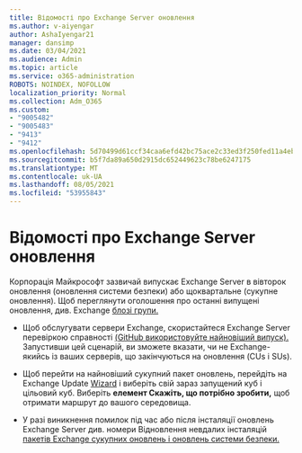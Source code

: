 ```yaml
---
title: Відомості про Exchange Server оновлення
ms.author: v-aiyengar
author: AshaIyengar21
manager: dansimp
ms.date: 03/04/2021
ms.audience: Admin
ms.topic: article
ms.service: o365-administration
ROBOTS: NOINDEX, NOFOLLOW
localization_priority: Normal
ms.collection: Adm_O365
ms.custom:
- "9005482"
- "9005483"
- "9413"
- "9412"
ms.openlocfilehash: 5d70499d61ccf34caa6efd42bc75ace2c33ed3f250fed11a4eba0ae040caa9bf
ms.sourcegitcommit: b5f7da89a650d2915dc652449623c78be6247175
ms.translationtype: MT
ms.contentlocale: uk-UA
ms.lasthandoff: 08/05/2021
ms.locfileid: "53955843"
---
```

# <a name="about-exchange-server-updates"></a>Відомості про Exchange Server оновлення

Корпорація Майкрософт зазвичай випускає Exchange Server в вівторок оновлення (оновлення системи безпеки) або щоквартальне (сукупне оновлення). Щоб переглянути оголошення про останні випущені оновлення, див. Exchange [блозі групи.](https://aka.ms/ehlo)

- Щоб обслугувати сервери Exchange, скористайтеся Exchange Server перевіркою справності [(GitHub використовуйте найновіший випуск).](https://aka.ms/ExchangeHealthChecker) Запустивши цей сценарій, ви зможете вказати, чи не Exchange-якийсь із ваших серверів, що закінчуються на оновлення (CUs і SUs).

- Щоб перейти на найновіший сукупний пакет оновлень, перейдіть на Exchange Update [Wizard](https://aka.ms/ExchangeUpdateWizard) і виберіть свій зараз запущений куб і цільовий куб. Виберіть **елемент Скажіть, що потрібно зробити,** щоб отримати маршрут до вашого середовища.

- У разі виникнення помилок під час або після інсталяції оновлень Exchange Server див. номери Відновлення невдалих інсталяцій [пакетів Exchange сукупних оновлень і оновлень системи безпеки.](https://docs.microsoft.com/exchange/troubleshoot/client-connectivity/exchange-security-update-issues)
